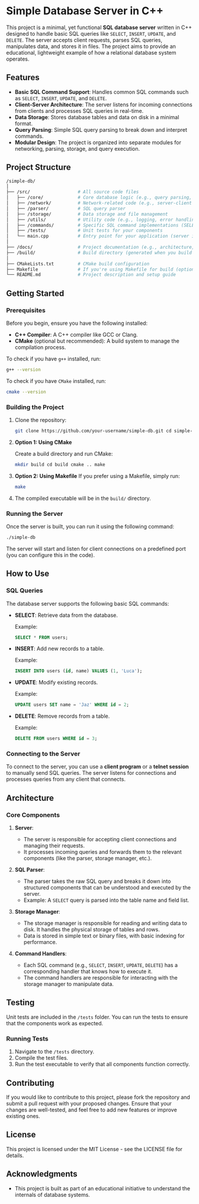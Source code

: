 # Simple Database Server in C++

This project is a minimal, yet functional **SQL database server** written in C++ designed to handle basic SQL queries like `SELECT`, `INSERT`, `UPDATE`, and `DELETE`. The server accepts client requests, parses SQL queries, manipulates data, and stores it in files. The project aims to provide an educational, lightweight example of how a relational database system operates.

## Features

* **Basic SQL Command Support**: Handles common SQL commands such as `SELECT`, `INSERT`, `UPDATE`, and `DELETE`.
* **Client-Server Architecture**: The server listens for incoming connections from clients and processes SQL queries in real-time.
* **Data Storage**: Stores database tables and data on disk in a minimal format.
* **Query Parsing**: Simple SQL query parsing to break down and interpret commands.
* **Modular Design**: The project is organized into separate modules for networking, parsing, storage, and query execution.

## Project Structure

``` bash
/simple-db/
│
├── /src/                  # All source code files
│   ├── /core/             # Core database logic (e.g., query parsing, storage, indexing)
│   ├── /network/          # Network-related code (e.g., server-client communication)
│   ├── /parser/           # SQL query parser
│   ├── /storage/          # Data storage and file management
│   ├── /utils/            # Utility code (e.g., logging, error handling)
│   ├── /commands/         # Specific SQL command implementations (SELECT, INSERT, etc.)
│   ├── /tests/            # Unit tests for your components
│   └── main.cpp           # Entry point for your application (server initialization)
│
├── /docs/                 # Project documentation (e.g., architecture, design decisions)
├── /build/                # Build directory (generated when you build your project)
│
├── CMakeLists.txt         # CMake build configuration
├── Makefile               # If you're using Makefile for build (optional)
└── README.md              # Project description and setup guide
```

## Getting Started

### Prerequisites

Before you begin, ensure you have the following installed:

* **C++ Compiler**: A C++ compiler like GCC or Clang.
* **CMake** (optional but recommended): A build system to manage the compilation process.

To check if you have `g++` installed, run:

``` bash
g++ --version
```

To check if you have `CMake` installed, run:

``` bash
cmake --version
```

### Building the Project

1. Clone the repository:

    ``` bash
    git clone https://github.com/your-username/simple-db.git cd simple-db
    ```

2. **Option 1: Using CMake**

    Create a build directory and run CMake:

    ``` bash
    mkdir build cd build cmake .. make
    ```

3. **Option 2: Using Makefile** If you prefer using a Makefile, simply run:

    ``` bash
    make
    ```

4. The compiled executable will be in the `build/` directory.

### Running the Server

Once the server is built, you can run it using the following command:

``` bash
./simple-db
```

The server will start and listen for client connections on a predefined port (you can configure this in the code).

## How to Use

### SQL Queries

The database server supports the following basic SQL commands:

* **SELECT**: Retrieve data from the database.

    Example:

    ``` sql
    SELECT * FROM users;
    ```

* **INSERT**: Add new records to a table.

    Example:

    ``` sql
    INSERT INTO users (id, name) VALUES (1, 'Luca');
    ```

* **UPDATE**: Modify existing records.

    Example:

    ``` sql
    UPDATE users SET name = 'Jaz' WHERE id = 2;
    ```

* **DELETE**: Remove records from a table.

    Example:

    ``` sql
    DELETE FROM users WHERE id = 3;
    ```

### Connecting to the Server

To connect to the server, you can use a **client program** or a **telnet session** to manually send SQL queries. The server listens for connections and processes queries from any client that connects.

## Architecture

### Core Components

1. **Server**:

    * The server is responsible for accepting client connections and managing their requests.
    * It processes incoming queries and forwards them to the relevant components (like the parser, storage manager, etc.).
2. **SQL Parser**:

    * The parser takes the raw SQL query and breaks it down into structured components that can be understood and executed by the server.
    * Example: A `SELECT` query is parsed into the table name and field list.
3. **Storage Manager**:

    * The storage manager is responsible for reading and writing data to disk. It handles the physical storage of tables and rows.
    * Data is stored in simple text or binary files, with basic indexing for performance.
4. **Command Handlers**:

    * Each SQL command (e.g., `SELECT`, `INSERT`, `UPDATE`, `DELETE`) has a corresponding handler that knows how to execute it.
    * The command handlers are responsible for interacting with the storage manager to manipulate data.

## Testing

Unit tests are included in the `/tests` folder. You can run the tests to ensure that the components work as expected.

### Running Tests

1. Navigate to the `/tests` directory.
2. Compile the test files.
3. Run the test executable to verify that all components function correctly.

## Contributing

If you would like to contribute to this project, please fork the repository and submit a pull request with your proposed changes. Ensure that your changes are well-tested, and feel free to add new features or improve existing ones.

## License

This project is licensed under the MIT License - see the LICENSE file for details.

## Acknowledgments

* This project is built as part of an educational initiative to understand the internals of database systems.
